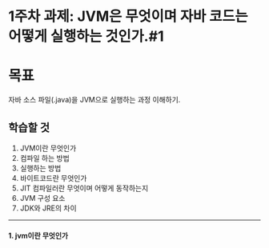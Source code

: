 # 1주차 과제: JVM은 무엇이며 자바 코드는 어떻게 실행하는 것인가.#1

# 목표

자바 소스 파일(.java)을 JVM으로 실행하는 과정 이해하기.

## 학습할 것

1.   JVM이란 무엇인가
2.   컴파일 하는 방법
3.   실행하는 방법
4.   바이트코드란 무엇인가
5.   JIT 컴파일러란 무엇이며 어떻게 동작하는지
6.   JVM 구성 요소
7.   JDK와 JRE의 차이
---
 

#### 1. jvm이란 무엇인가
 
  